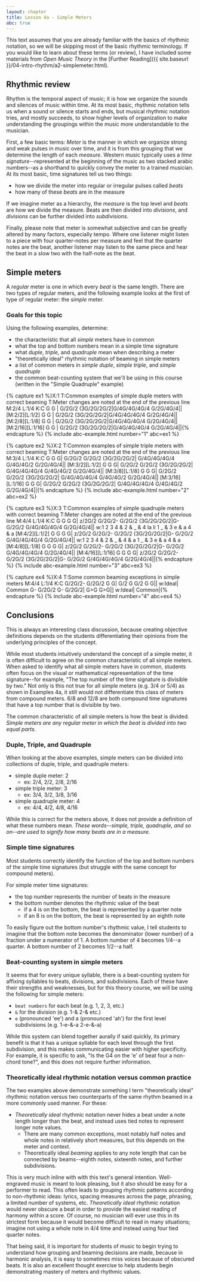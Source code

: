 ```yaml
---
layout: chapter
title: Lesson 4a - Simple Meters
abc: true
---
```


This text assumes that you are already familiar with the basics of rhythmic notation, so we will be skipping most of the basic rhythmic terminology. If you would like to learn about these terms (or review), I have included some materials from *Open Music Theory* in the [Further Reading]({{ site.baseurl }}/04-intro-rhythm/a2-simplemeter.html).

## Rhythmic review

Rhythm is the temporal aspect of music; it is how we organize the sounds and silences of music within time. At its most basic, rhythmic notation tells us when a sound or silence starts and ends, but musical rhythmic notation tries, and mostly succeeds, to show higher levels of organization to make understanding the groupings within the music more understandable to the musician. 

First, a few basic terms: *Meter* is the manner in which we organize strong and weak pulses in music over time, and it is from this grouping that we determine the length of each *measure*. Western music typically uses a *time signature*--represented at the beginning of the music as two stacked arabic numbers--as a shorthand to quickly convey the meter to a trained musician. At its most basic, time signatures tell us two things:
- how we divide the meter into regular or irregular pulses called *beats*
- how many of these *beats* are in the measure

If we imagine meter as a hierarchy, the *measure* is the top level and *beats* are how we divide the measure. Beats are then divided into *divisions*, and *divisions* can be further divided into *subdivisions*. 

Finally, please note that meter is somewhat subjective and can be greatly altered by many factors, especially tempo. Where one listener might listen to a piece with four quarter-notes per measure and feel that the quarter notes are the beat, another listener may listen to the same piece and hear the beat in a slow two with the half-note as the beat.

## Simple meters

A *regular* meter is one in which every *beat* is the same length. There are two types of regular meters, and the following example looks at the first of type of regular meter: the *simple* meter.

### Goals for this topic

Using the following examples, determine:
- the characteristic that all *simple* meters have in common
- what the top and bottom numbers mean in a simple time signature
- what *duple*, *triple*, and *quadruple* mean when describing a meter
- "theoretically ideal" rhythmic notation of beaming in simple meters 
- a list of common meters in *simple duple*, *simple triple*, and *simple quadruple*
- the common beat-counting system that we'll be using in this course (written in the "Simple Quadruple" example)

{% capture ex1 %}X:1
T:Common examples of simple duple meters with correct beaming
T:Meter changes are noted at the end of the previous line
M:2/4
L:1/4
K:C
G G | G/2G/2 (3G/2G/2G/2|G/4G/4G/4G/4 G/2G/4G/4||
[M:2/2][L:1/2] G G | G/2G/2 (3G/2G/2G/2|G/4G/4G/4G/4 G/2G/4G/4||
[M:2/8][L:1/8] G G | G/2G/2 (3G/2G/2G/2|G/4G/4G/4G/4 G/2G/4G/4||
[M:2/16][L:1/16] G G | G/2G/2 (3G/2G/2G/2|G/4G/4G/4G/4 G/2G/4G/4||{% endcapture %}
{% include abc-example.html number="1" abc=ex1 %}

{% capture ex2 %}X:2
T:Common examples of simple triple meters with correct beaming
T:Meter changes are noted at the end of the previous line
M:3/4
L:1/4
K:C
G G G| G/2G/2 G/2G/2 (3G/2G/2G/2| G/4G/4G/4G/4 G/4G/4G/2 G/2G/4G/4||
[M:3/2][L:1/2] G G G| G/2G/2 G/2G/2 (3G/2G/2G/2| G/4G/4G/4G/4 G/4G/4G/2 G/2G/4G/4||
[M:3/8][L:1/8] G G G| G/2G/2 G/2G/2 (3G/2G/2G/2| G/4G/4G/4G/4 G/4G/4G/2 G/2G/4G/4||
[M:3/16][L:1/16] G G G| G/2G/2 G/2G/2 (3G/2G/2G/2| G/4G/4G/4G/4 G/4G/4G/2 G/2G/4G/4||{% endcapture %}
{% include abc-example.html number="2" abc=ex2 %}

{% capture ex3 %}X:3
T:Common examples of simple quadruple meters with correct beaming
T:Meter changes are noted at the end of the previous line
M:4/4
L:1/4
K:C
G G G G| z/2G/2 G/2G/2- G/2G/2 (3G/2G/2G/2|G- G/2G/2 G/4G/4G/4G/4 G/2G/4G/4||
w:1 2 3 4 & 2 & _ & 4 la li 1 _ & 3 e & a 4 & a 
[M:4/2][L:1/2] G G G G| z/2G/2 G/2G/2- G/2G/2 (3G/2G/2G/2|G- G/2G/2 G/4G/4G/4G/4 G/2G/4G/4||
w:1 2 3 4 & 2 & _ & 4 & a 1 _ & 3 e & a 4 & a
[M:4/8][L:1/8] G G G G| z/2G/2 G/2G/2- G/2G/2 (3G/2G/2G/2|G- G/2G/2 G/4G/4G/4G/4 G/2G/4G/4||
[M:4/16][L:1/16] G G G G| z/2G/2 G/2G/2- G/2G/2 (3G/2G/2G/2|G- G/2G/2 G/4G/4G/4G/4 G/2G/4G/4||{% endcapture %}
{% include abc-example.html number="3" abc=ex3 %}

{% capture ex4 %}X:4
T:Some common beaming exceptions in simple meters
M:4/4
L:1/4
K:C
G/2G/2- G/2G/2 G G| G/2 G G/2 G G||
w:Ideal| Common
G- G/2G/2 G- G/2G/2| G>G G>G|]
w:Ideal| Common|{% endcapture %}
{% include abc-example.html number="4" abc=ex4 %}

## Conclusions

This is always an interesting class discussion, because creating objective definitions depends on the students differentiating their opinions from the underlying principles of the concept.

While most students intuitively understand the concept of a simple meter, it is often difficult to agree on the common characteristic of all simple meters. When asked to identify what all simple meters have in common, students often focus on the visual or mathematical representation of the time signature--for example, "The top number of the time signature is divisible by two." Not only is this not true for all simple meters (e.g. 3/4 or 5/4) as shown in Examples 4a, it still would not differentiate this class of meters from compound meters. 6/8 and 12/8 are both compound time signatures that have a top number that is divisible by two.

The common characteristic of all simple meters is how the beat is divided. *Simple meters are any regular meter in which the beat is divided into two equal parts.*

### Duple, Triple, and Quadruple

When looking at the above examples, simple meters can be divided into collections of duple, triple, and quadruple meters:
- simple duple meter: 2 
  - ex: 2/4, 2/2, 2/8, 2/16
- simple triple meter: 3
  - ex: 3/4, 3/2, 3/8, 3/16
- simple quadruple meter: 4
  - ex: 4/4, 4/2, 4/8, 4/16

While this is correct for the meters above, it does not provide a definition of what these numbers mean. *These words--simple, triple, quadruple, and so on--are used to signify how many beats are in a measure.*

### Simple time signatures

Most students correctly identify the function of the top and bottom numbers of the simple time signatures (but struggle with the same concept for compound meters). 

For simple meter time signatures:
- the top number represents the number of beats in the measure
- the bottom number denotes the rhythmic value of the beat
  - if a 4 is on the bottom, the beat is represented by a quarter note
  - if an 8 is on the bottom, the beat is represented by an eighth note

To easily figure out the bottom number's rhythmic value, I tell students to imagine that the bottom note becomes the denominator (lower number) of a fraction under a numerator of 1. A bottom number of 4 becomes 1/4--a quarter. A bottom number of 2 becomes 1/2--a half.
  
### Beat-counting system in simple meters

It seems that for every unique syllable, there is a beat-counting system for affixing syllables to beats, divisions, and subdivisions. Each of these have their strengths and weaknesses, but for this theory course, we will be using the following for simple meters:
- `beat numbers` for each beat (e.g. 1, 2, 3, etc.)
- `&` for the division (e.g. 1-& 2-& etc.)
- `e` (pronounced 'ee') and a (pronounced 'ah') for the first level subdivisions (e.g. 1-e-&-a 2-e-&-a)

While this system can blend together aurally if said quickly, its primary benefit is that it has a unique syllable for each level through the first subdivision, and this makes communicating easier with higher specificity. For example, it is specific to ask, "Is the G4 on the 'e' of beat four a non-chord tone?", and this does not require further information.

### Theoretically ideal rhythmic notation versus common practice

The two examples above demonstrate something I term "theoretically ideal" rhythmic notation versus two counterparts of the same rhythm beamed in a more commonly used manner. For these:
- *Theoretically ideal* rhythmic notation never hides a beat under a note length longer than the beat, and instead uses tied notes to represent longer note values.
  - There are many common exceptions, most notably half notes and whole notes in relatively short measures, but this depends on the meter and context.
  - Theoretically ideal *beaming* applies to any note length that can be connected by beams--eighth notes, sixteenth notes, and further subdivisions.

This is very much inline with with this text's general intention. Well-engraved music is meant to look pleasing, but it also should be easy for a performer to read. This often leads to grouping rhythmic patterns according to non-rhythmic ideas: lyrics, spacing measures across the page, phrasing, a limited number of systems, etc. *Theoretically ideal* rhythmic notation would never obscure a beat in order to provide the easiest reading of harmony within a score. Of course, no musician will ever use this in its strictest form because it would become difficult to read in many situations; imagine not using a whole note in 4/4 time and instead using four tied quarter notes. 

That being said, it is important for students of music to begin trying to understand how grouping and beaming decisions are made, because in harmonic analysis, it is easy to sometimes miss voices because of obscured beats. It is also an excellent thought exercise to help students begin demonstrating mastery of meters and rhythmic values.